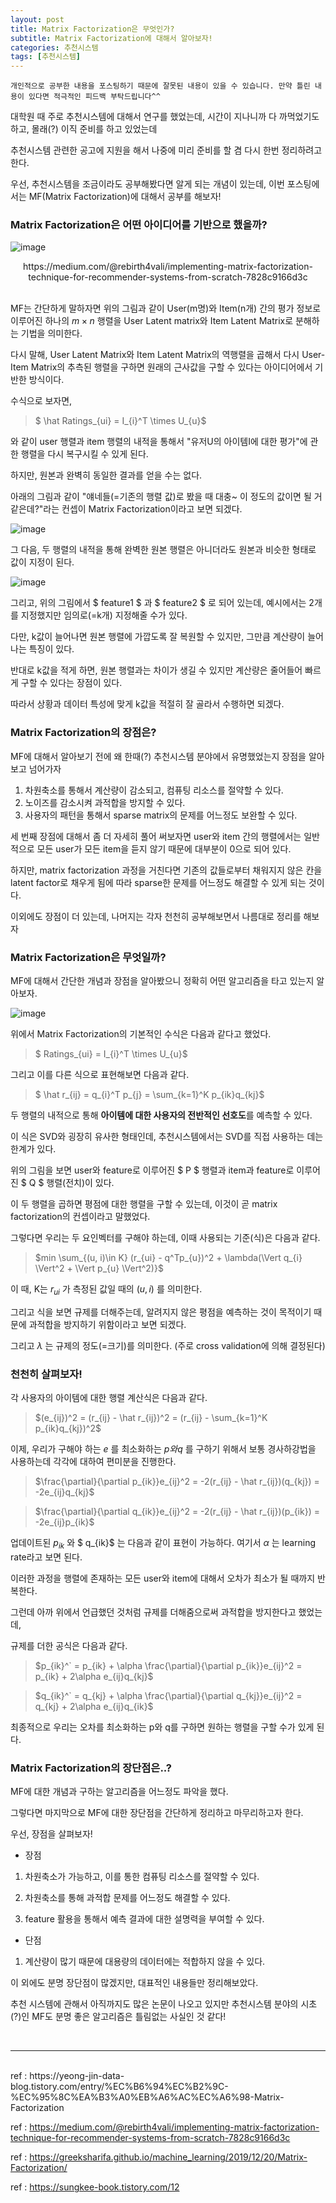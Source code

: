 ```yaml
---
layout: post
title: Matrix Factorization은 무엇인가?
subtitle: Matrix Factorization에 대해서 알아보자!
categories: 추천시스템
tags: [추천시스템]
---
```


`개인적으로 공부한 내용을 포스팅하기 때문에 잘못된 내용이 있을 수 있습니다. 만약 틀린 내용이 있다면 적극적인 피드백 부탁드립니다^^`

대학원 때 주로 추천시스템에 대해서 연구를 했었는데, 시간이 지나니까 다 까먹었기도 하고, 몰래(?) 이직 준비를 하고 있었는데

추천시스템 관련한 공고에 지원을 해서 나중에 미리 준비를 할 겸 다시 한번 정리하려고 한다.

우선, 추천시스템을 조금이라도 공부해봤다면 알게 되는 개념이 있는데, 이번 포스팅에서는 MF(Matrix Factorization)에 대해서 공부를 해보자!


### Matrix Factorization은 어떤 아이디어를 기반으로 했을까?

![image](https://github.com/daetamong/daetamong.github.io/assets/111731468/84772dd5-7707-44f6-92fb-ad9441c1d673)

<center>https://medium.com/@rebirth4vali/implementing-matrix-factorization-technique-for-recommender-systems-from-scratch-7828c9166d3c</center>

<br>

MF는 간단하게 말하자면 위의 그림과 같이 User(m명)와 Item(n개) 간의 평가 정보로 이루어진 하나의 $m \times n$ 행렬을 User Latent matrix와 Item Latent Matrix로 분해하는 기법을 의미한다.

다시 말해, User Latent Matrix와 Item Latent Matrix의 역행렬을 곱해서 다시 User-Item Matrix의 추측된 행렬을 구하면 원래의 근사값을 구할 수 있다는 아이디어에서 기반한 방식이다.

수식으로 보자면,

> $ \hat Ratings_{ui} = I_{i}^T \times U_{u}$

와 같이 user 행렬과 item 행렬의 내적을 통해서 "유저U의 아이템I에 대한 평가"에 관한 행렬을 다시 복구시킬 수 있게 된다.

하지만, 원본과 완벽히 동일한 결과를 얻을 수는 없다.

아래의 그림과 같이 "얘네들(=기존의 행렬 값)로 봤을 때 대충~ 이 정도의 값이면 될 거 같은데?"라는 컨셉이 Matrix Factorization이라고 보면 되겠다.

![image](https://github.com/daetamong/daetamong.github.io/assets/111731468/e5158757-4afd-4c51-8121-07b70169efb2)


그 다음, 두 행렬의 내적을 통해 완벽한 원본 행렬은 아니더라도 원본과 비슷한 형태로 값이 지정이 된다.

![image](https://github.com/daetamong/daetamong.github.io/assets/111731468/85d94a47-1a1e-4e87-bd73-dfcf4c0662de)


그리고, 위의 그림에서 $ feature1 $ 과 $ feature2 $ 로 되어 있는데, 예시에서는 2개를 지정했지만 임의로(=k개) 지정해줄 수가 있다.

다만, k값이 늘어나면 원본 행렬에 가깝도록 잘 복원할 수 있지만, 그만큼 계산량이 늘어나는 특징이 있다.

반대로 k값을 적게 하면, 원본 행렬과는 차이가 생길 수 있지만 계산량은 줄어들어 빠르게 구할 수 있다는 장점이 있다.

따라서 상황과 데이터 특성에 맞게 k값을 적절히 잘 골라서 수행하면 되겠다.


### Matrix Factorization의 장점은?

MF에 대해서 알아보기 전에 왜 한때(?) 추천시스템 분야에서 유명했었는지 장점을 알아보고 넘어가자

1. 차원축소를 통해서 계산량이 감소되고, 컴퓨팅 리소스를 절약할 수 있다.
2. 노이즈를 감소시켜 과적합을 방지할 수 있다.
3. 사용자의 패턴을 통해서 sparse matrix의 문제를 어느정도 보완할 수 있다.

세 번째 장점에 대해서 좀 더 자세히 풀어 써보자면 user와 item 간의 행렬에서는 일반적으로 모든 user가 모든 item을 듣지 않기 때문에 대부분이 0으로 되어 있다.

하지만, matrix factorization 과정을 거친다면 기존의 값들로부터 채워지지 않은 칸을 latent factor로 채우게 됨에 따라 sparse한 문제를 어느정도 해결할 수 있게 되는 것이다.

이외에도 장점이 더 있는데, 나머지는 각자 천천히 공부해보면서 나름대로 정리를 해보자


### Matrix Factorization은 무엇일까?
MF에 대해서 간단한 개념과 장점을 알아봤으니 정확히 어떤 알고리즘을 타고 있는지 알아보자.

![image](https://github.com/daetamong/daetamong.github.io/assets/111731468/2b2560fb-07ca-41cf-8ce6-456b0420546e)

위에서 Matrix Factorization의 기본적인 수식은 다음과 같다고 했었다.

> $ Ratings_{ui} = I_{i}^T \times U_{u}$

그리고 이를 다른 식으로 표현해보면 다음과 같다.

> $ \hat r_{ij} = q_{i}^T p_{j} = \sum_{k=1}^K p_{ik}q_{kj}$

두 행렬의 내적으로 통해 **아이템에 대한 사용자의 전반적인 선호도**를 예측할 수 있다.

이 식은 SVD와 굉장히 유사한 형태인데, 추천시스템에서는 SVD를 직접 사용하는 데는 한계가 있다.

위의 그림을 보면 user와 feature로 이루어진 $ P $ 행렬과 item과 feature로 이루어진 $ Q $ 행렬(전치)이 있다.

이 두 행렬을 곱하면 평점에 대한 행렬을 구할 수 있는데, 이것이 곧 matrix factorization의 컨셉이라고 말했었다.

그렇다면 우리는 두 요인벡터를 구해야 하는데, 이때 사용되는 기준(식)은 다음과 같다.

> $min \sum_{(u, i)\in K} (r_{ui} - q^Tp_{u})^2 + \lambda(\Vert q_{i} \Vert^2 + \Vert p_{u} \Vert^2)}$

이 때, K는 $r_{ui}$ 가 측정된 값일 때의 $(u, i)$ 를 의미한다.

그리고 식을 보면 규제를 더해주는데, 알려지지 않은 평점을 예측하는 것이 목적이기 때문에 과적합을 방지하기 위함이라고 보면 되겠다.

그리고 $\lambda$ 는 규제의 정도(=크기)를 의미한다. (주로 cross validation에 의해 결정된다)


### 천천히 살펴보자!
각 사용자의 아이템에 대한 행렬 계산식은 다음과 같다.

> $(e_{ij})^2 = (r_{ij} - \hat r_{ij})^2 = (r_{ij} - \sum_{k=1}^K p_{ik}q_{kj})^2$

이제, 우리가 구해야 하는 $e$ 를 최소화하는 $p와 q$ 를 구하기 위해서 보통 경사하강법을 사용하는데 각각에 대하여 편미분을 진행한다.

> $\frac{\partial}{\partial p_{ik}}e_{ij}^2 = -2(r_{ij} - \hat r_{ij})(q_{kj}) = -2e_{ij}q_{kj}$

> $\frac{\partial}{\partial q_{ik}}e_{ij}^2 = -2(r_{ij} - \hat r_{ij})(p_{ik}) = -2e_{ij}p_{ik}$

업데이트된 $p_{ik}$ 와 $ q_{ik}$ 는 다음과 같이 표현이 가능하다. 여기서 $\alpha$ 는 learning rate라고 보면 된다.

이러한 과정을 행렬에 존재하는 모든 user와 item에 대해서 오차가 최소가 될 때까지 반복한다.

그런데 아까 위에서 언급했던 것처럼 규제를 더해줌으로써 과적합을 방지한다고 했었는데,

규제를 더한 공식은 다음과 같다.

> $p_{ik}^` = p_{ik} + \alpha \frac{\partial}{\partial p_{ik}}e_{ij}^2 = p_{ik} + 2\alpha e_{ij}q_{kj}$

> $q_{ik}^` = q_{kj} + \alpha \frac{\partial}{\partial q_{kj}}e_{ij}^2 = q_{kj} + 2\alpha e_{ij}q_{ik}$

최종적으로 우리는 오차를 최소화하는 p와 q를 구하면 원하는 행렬을 구할 수가 있게 된다.

### Matrix Factorization의 장단점은..?

MF에 대한 개념과 구하는 알고리즘을 어느정도 파악을 했다.

그렇다면 마지막으로 MF에 대한 장단점을 간단하게 정리하고 마무리하고자 한다.

우선, 장점을 살펴보자!

- 장점

1. 차원축소가 가능하고, 이를 통한 컴퓨팅 리소스를 절약할 수 있다.

2. 차원축소를 통해 과적합 문제를 어느정도 해결할 수 있다.

3. feature 활용을 통해서 예측 결과에 대한 설명력을 부여할 수 있다.

- 단점

1. 계산량이 많기 때문에 대용량의 데이터에는 적합하지 않을 수 있다.

이 외에도 분명 장단점이 많겠지만, 대표적인 내용들만 정리해보았다.

추천 시스템에 관해서 아직까지도 많은 논문이 나오고 있지만 추천시스템 분야의 시초(?)인 MF도 분명 좋은 알고리즘은 틀림없는 사실인 것 같다!

<br>
<hr>

<br>
ref : https://yeong-jin-data-blog.tistory.com/entry/%EC%B6%94%EC%B2%9C-%EC%95%8C%EA%B3%A0%EB%A6%AC%EC%A6%98-Matrix-Factorization

ref : https://medium.com/@rebirth4vali/implementing-matrix-factorization-technique-for-recommender-systems-from-scratch-7828c9166d3c

ref : https://greeksharifa.github.io/machine_learning/2019/12/20/Matrix-Factorization/

ref : https://sungkee-book.tistory.com/12